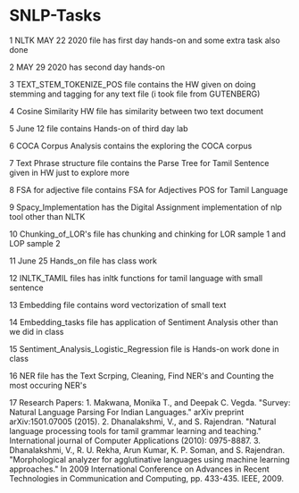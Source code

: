 # SNLP-Tasks
1 NLTK MAY 22 2020 file has first day hands-on and some extra task also done

2 MAY 29 2020 has second day hands-on

3 TEXT_STEM_TOKENIZE_POS file contains the HW given on doing stemming and tagging for any text file (i took file from GUTENBERG)

4 Cosine Similarity HW file has similarity between two text document

5 June 12 file contains Hands-on of third day lab

6 COCA Corpus Analysis contains the exploring the COCA corpus

7 Text Phrase structure file contains the Parse Tree for Tamil Sentence given in HW just to explore more

8 FSA for adjective file contains FSA for Adjectives POS for Tamil Language

9 Spacy_Implementation has the Digital Assignment implementation of nlp tool other than NLTK

10 Chunking_of_LOR's file has chunking and chinking for LOR sample 1 and LOP sample 2

11 June 25 Hands_on file has class work

12 INLTK_TAMIL files has inltk functions for tamil language with small sentence

13 Embedding file contains word vectorization of small text

14 Embedding_tasks file has application of Sentiment Analysis other than we did in class

15 Sentiment_Analysis_Logistic_Regression file is Hands-on work done in class

16 NER file has the Text Scrping, Cleaning, Find NER's and Counting the most occuring NER's

17 Research Papers: 1.	Makwana, Monika T., and Deepak C. Vegda. "Survey: Natural Language Parsing For Indian  Languages." arXiv preprint arXiv:1501.07005 (2015).
                 2.	Dhanalakshmi, V., and S. Rajendran. "Natural language processing tools for tamil grammar learning and teaching." International journal of Computer  Applications (2010): 0975-8887.
                 3.	Dhanalakshmi, V., R. U. Rekha, Arun Kumar, K. P. Soman, and S. Rajendran. "Morphological analyzer for agglutinative languages using machine learning approaches." In 2009 International Conference on Advances in Recent Technologies in Communication and Computing, pp. 433-435. IEEE, 2009.

